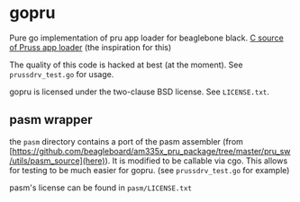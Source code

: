 gopru
=====

Pure go implementation of pru app loader for beaglebone black. 
[C source of Pruss app loader](https://github.com/beagleboard/am335x_pru_package/tree/master/pru_sw/app_loader) (the inspiration for this)

The quality of this code is hacked at best (at the moment).  See `prussdrv_test.go` for usage.

gopru is licensed under the two-clause BSD license.  See `LICENSE.txt`.


pasm wrapper
------------
the `pasm` directory contains a port of the pasm assembler (from
[https://github.com/beagleboard/am335x_pru_package/tree/master/pru_sw/utils/pasm_source](here)).
It is modified to be callable via cgo.  This allows for testing to be much
easier for gopru.  (see `prussdrv_test.go` for example)

pasm's license can be found in `pasm/LICENSE.txt`

